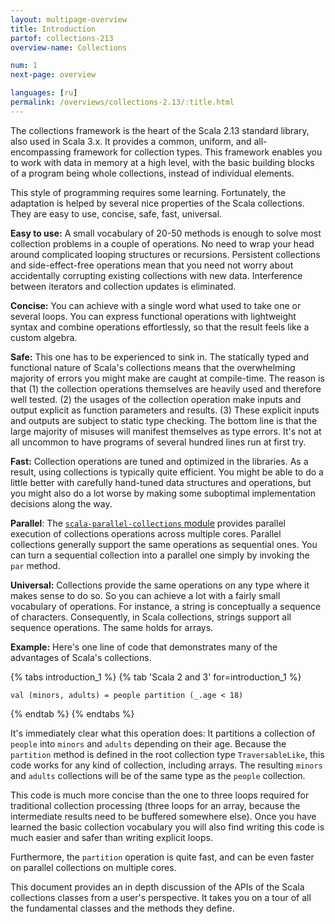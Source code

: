 ```yaml
---
layout: multipage-overview
title: Introduction
partof: collections-213
overview-name: Collections

num: 1
next-page: overview

languages: [ru]
permalink: /overviews/collections-2.13/:title.html
---
```


The collections framework is the heart of the Scala 2.13 standard
library, also used in Scala 3.x.  It provides a common, uniform, and all-encompassing
framework for collection types.  This framework enables you to work
with data in memory at a high level, with the basic building blocks of
a program being whole collections, instead of individual elements.

This style of programming requires some learning. Fortunately,
the adaptation is helped by several nice properties of the Scala
collections. They are easy to use, concise, safe, fast, universal.

**Easy to use:** A small vocabulary of 20-50 methods is
enough to solve most collection problems in a couple of operations. No
need to wrap your head around complicated looping structures or
recursions. Persistent collections and side-effect-free operations mean
that you need not worry about accidentally corrupting existing
collections with new data.  Interference between iterators and
collection updates is eliminated.

**Concise:** You can achieve with a single word what used to
take one or several loops. You can express functional operations with
lightweight syntax and combine operations effortlessly, so that the result
feels like a custom algebra.

**Safe:** This one has to be experienced to sink in. The
statically typed and functional nature of Scala's collections means
that the overwhelming majority of errors you might make are caught at
compile-time. The reason is that (1) the collection operations
themselves are heavily used and therefore well
tested. (2) the usages of the collection operation make inputs and
output explicit as function parameters and results. (3) These explicit
inputs and outputs are subject to static type checking. The bottom line
is that the large majority of misuses will manifest themselves as type
errors. It's not at all uncommon to have programs of several hundred
lines run at first try.

**Fast:** Collection operations are tuned and optimized in the
libraries. As a result, using collections is typically quite
efficient. You might be able to do a little better with carefully
hand-tuned data structures and operations, but you might also do a lot
worse by making some suboptimal implementation decisions along the
way.

**Parallel**: The
[`scala-parallel-collections` module](https://index.scala-lang.org/scala/scala-parallel-collections/scala-parallel-collections)
provides parallel execution of collections operations across multiple cores.
Parallel collections generally support the same
operations as sequential ones.  You can turn a sequential collection into a
parallel one simply by invoking the `par` method.

**Universal:** Collections provide the same operations on
any type where it makes sense to do so. So you can achieve a lot with
a fairly small vocabulary of operations. For instance, a string is
conceptually a sequence of characters. Consequently, in Scala
collections, strings support all sequence operations. The same holds
for arrays.

**Example:** Here's one line of code that demonstrates many of the
advantages of Scala's collections.

{% tabs introduction_1 %}
{% tab 'Scala 2 and 3' for=introduction_1 %}
```
val (minors, adults) = people partition (_.age < 18)
```
{% endtab %}
{% endtabs %}

It's immediately clear what this operation does: It partitions a
collection of `people` into `minors` and `adults` depending on
their age. Because the `partition` method is defined in the root
collection type `TraversableLike`, this code works for any kind of
collection, including arrays. The resulting `minors` and `adults`
collections will be of the same type as the `people` collection.

This code is much more concise than the one to three loops required for
traditional collection processing (three loops for an array, because
the intermediate results need to be buffered somewhere else).  Once
you have learned the basic collection vocabulary you will also find
writing this code is much easier and safer than writing explicit
loops.

Furthermore, the `partition` operation is quite fast, and can
be even faster on parallel collections on multiple cores.

This document provides an in depth discussion of the APIs of the
Scala collections classes from a user's perspective.  It takes you on
a tour of all the fundamental classes and the methods they define.
